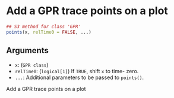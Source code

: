 # Add a GPR trace points on a plot

```r
## S3 method for class 'GPR'
points(x, relTime0 = FALSE, ...)
```

## Arguments

- `x`: (`GPR class`)
- `relTime0`: (`logical[1]`) If `TRUE`, shift `x` to time- zero.
- `...`: Additional parameters to be passed to `points()`.

Add a GPR trace points on a plot